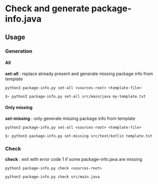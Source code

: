 # Check and generate package-info.java

## Usage

### Generation

#### All
**set-all** : replace already present and generate missing package info from template

`python3 package-info.py set-all <sources-root> <template-file>`

```bash
$> python3 package-info.py set-all src/main/java my-template.txt
```

#### Only missing
**set-missing** : only generate missing package info from template

`python3 package-info.py set-all <sources-root> <template-file>`

```bash
$> python3 package-info.py set-missing src/test/kotlin template.txt
```

### Check
**check** : exit with error code 1 if some package-info.java are missing

`python3 package-info.py check <sources-root>`

```bash
python3 package-info.py check src/main.java
```